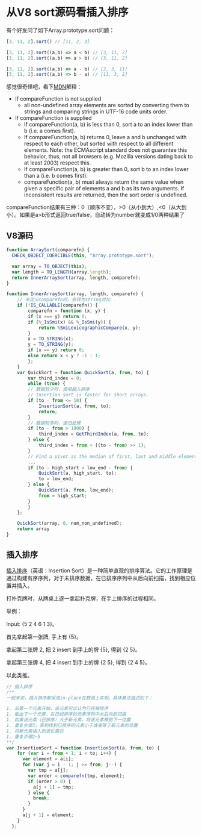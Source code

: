 # 从V8 sort源码看插入排序

有个好友问了如下Array.prototype.sort问题：

``` js
[3, 11, 2].sort() // [11, 2, 3]

[3, 11, 2].sort((a,b) => a < b) // [3, 11, 2]
[3, 11, 2].sort((a,b) => a > b) // [3, 11, 2]

[3, 11, 2].sort((a,b) => a - b) // [2, 3, 11]
[3, 11, 2].sort((a,b) => b - a) // [11, 3, 2]
```

感觉很奇怪吧，看下[MDN](https://developer.mozilla.org/en-US/docs/Web/JavaScript/Reference/Global_Objects/Array/sort)解释：
* If compareFunction is not supplied
    *  all non-undefined array elements are sorted by converting them to strings and comparing strings in UTF-16 code units order.
* If compareFunction is supplied
    * If compareFunction(a, b) is less than 0, sort a to an index lower than b (i.e. a comes first).
    * If compareFunction(a, b) returns 0, leave a and b unchanged with respect to each other, but sorted with respect to all different elements. Note: the ECMAscript standard does not guarantee this behavior, thus, not all browsers (e.g. Mozilla versions dating back to at least 2003) respect this.
    * If compareFunction(a, b) is greater than 0, sort b to an index lower than a (i.e. b comes first).
    * compareFunction(a, b) must always return the same value when given a specific pair of elements a and b as its two arguments. If inconsistent results are returned, then the sort order is undefined.

compareFunction结果有三种：0（顺序不变），>0（从小到大）,<0（从大到小）。如果是a>b形式返回true/false，自动转为number就变成1/0两种结果了

## V8源码

``` js
function ArraySort(comparefn) {
  CHECK_OBJECT_COERCIBLE(this, "Array.prototype.sort");

  var array = TO_OBJECT(this);
  var length = TO_LENGTH(array.length);
  return InnerArraySort(array, length, comparefn);
}
```

``` js
function InnerArraySort(array, length, comparefn) {
    // 未定义comparefn时，会转为string对比
    if (!IS_CALLABLE(comparefn)) {
        comparefn = function (x, y) {
        if (x === y) return 0;
        if (%_IsSmi(x) && %_IsSmi(y)) {
            return %SmiLexicographicCompare(x, y);
        }
        x = TO_STRING(x);
        y = TO_STRING(y);
        if (x == y) return 0;
        else return x < y ? -1 : 1;
        };
    }
    var QuickSort = function QuickSort(a, from, to) {
        var third_index = 0;
        while (true) {
        // 数据较少时，使用插入排序
        // Insertion sort is faster for short arrays.
        if (to - from <= 10) {
            InsertionSort(a, from, to);
            return;
        }
        // 数据较多时，递归处理
        if (to - from > 1000) {
            third_index = GetThirdIndex(a, from, to);
        } else {
            third_index = from + ((to - from) >> 1);
        }
        // Find a pivot as the median of first, last and middle element.
        ...
        if (to - high_start < low_end - from) {
            QuickSort(a, high_start, to);
            to = low_end;
        } else {
            QuickSort(a, from, low_end);
            from = high_start;
        }
        }
    };

    QuickSort(array, 0, num_non_undefined);
    return array
}
```

## 插入排序

[插入排序](https://zh.wikipedia.org/wiki/%E6%8F%92%E5%85%A5%E6%8E%92%E5%BA%8F)（英语：Insertion Sort）是一种简单直观的排序算法。它的工作原理是通过构建有序序列，对于未排序数据，在已排序序列中从后向前扫描，找到相应位置并插入。

打扑克牌时，从牌桌上逐一拿起扑克牌，在手上排序的过程相同。

举例：

Input: {5 2 4 6 1 3}。

首先拿起第一张牌, 手上有 {5}。

拿起第二张牌 2, 把 2 insert 到手上的牌 {5}, 得到 {2 5}。

拿起第三张牌 4, 把 4 insert 到手上的牌 {2 5}, 得到 {2 4 5}。

以此类推。

``` js
// 插入排序
/**
一般来说，插入排序都采用in-place在数组上实现。具体算法描述如下：

1. 从第一个元素开始，该元素可以认为已经被排序
1. 取出下一个元素，在已经排序的元素序列中从后向前扫描
1. 如果该元素（已排序）大于新元素，将该元素移到下一位置
1. 重复步骤3，直到找到已排序的元素小于或者等于新元素的位置
1. 将新元素插入到该位置后
1. 重复步骤2~5
**/
var InsertionSort = function InsertionSort(a, from, to) {
    for (var i = from + 1; i < to; i++) {
      var element = a[i];
      for (var j = i - 1; j >= from; j--) {
        var tmp = a[j];
        var order = comparefn(tmp, element);
        if (order > 0) {
          a[j + 1] = tmp;
        } else {
          break;
        }
      }
      a[j + 1] = element;
    }
  };
```
